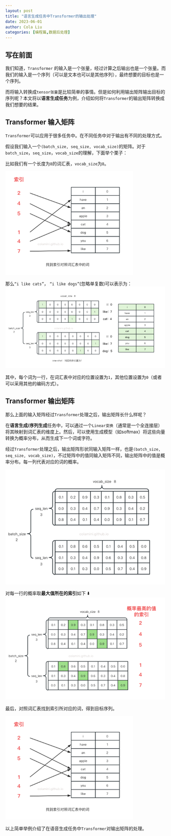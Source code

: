 ```yaml
---
layout: post
title: "语言生成任务中Transformer的输出处理"
date: 2023-06-01
author: Cola Liu
categories: [编程篇,数据后处理]
---
```



## 写在前面
我们知道，`Transformer` 的输入是一个张量，经过计算之后输出也是一个张量。而我们的输入是一个序列（可以是文本也可以是其他序列），最终想要的目标也是一个序列。

而将输入转换成`tensor张量`是比较简单的事情。但是如何利用输出矩阵输出目标的序列呢？本文将以**语言生成任务**为例，介绍如何将`Transformer`的输出矩阵转换成我们想要的结果。


## Transformer 输入矩阵
`Transformer`可以应用于很多任务中。在不同任务中对于输出有不同的处理方式。

假设我们输入一个`(batch_size, seq_size, vocab_size)`的矩阵。对于`batch_size`，`seq_size`，`vocab_size`的理解，下面举个栗子：

比如我们有一个长度为`8`的词汇表，`vocab_size`为`8`。

<img src="/assets/imgs/ai/transformer/vocab-match.png" width="400" />

那么`“i like cats”`， `“i like dogs”`(忽略单复数)可以表示为：
<img src="/assets/imgs/ai/transformer/transformer-input.png" width="500" />

其中，每个词为一行，在词汇表中对应的位置设置为`1`，其他位置设置为`0`（或者可以采用其他的编码方式）。


## Transformer 输出矩阵
那么上面的输入矩阵经过`Transformer`处理之后，输出矩阵长什么样呢？

在**语言生成/序列生成**任务中，可以通过一个`Linear变换`（通常是一个全连接层）将其映射到词汇表的维度上。然后，可以使用生成模型（如softmax）将这些向量转换为概率分布，从而生成下一个词或字符。

经过`Transformer`处理之后，输出矩阵形状同输入矩阵一样，也是`(batch_size, seq_size, vocab_size)`，不过矩阵中的值同输入矩阵不同，输出矩阵中的值是概率分布。每一列代表对应的词的概率。

<img src="/assets/imgs/ai/transformer/transformer-output.png" width="500" />

对每一行的概率取**最大值所在的索引**如下 ⬇️
<img src="/assets/imgs/ai/transformer/transformer-output-max.png" width="500" />

最后，对照词汇表找到索引所对应的词，得到目标序列。

<img src="/assets/imgs/ai/transformer/vocab-match.png" width="400" />

以上简单举例介绍了在语音生成任务中`Transformer`对输出矩阵的处理。
